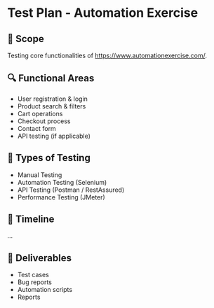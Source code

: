 # Test Plan - Automation Exercise

## 📌 Scope
Testing core functionalities of https://www.automationexercise.com/.

## 🔍 Functional Areas
- User registration & login
- Product search & filters
- Cart operations
- Checkout process
- Contact form
- API testing (if applicable)

## 🔧 Types of Testing
- Manual Testing
- Automation Testing (Selenium)
- API Testing (Postman / RestAssured)
- Performance Testing (JMeter)

## 📅 Timeline
...

## 📂 Deliverables
- Test cases
- Bug reports
- Automation scripts
- Reports

